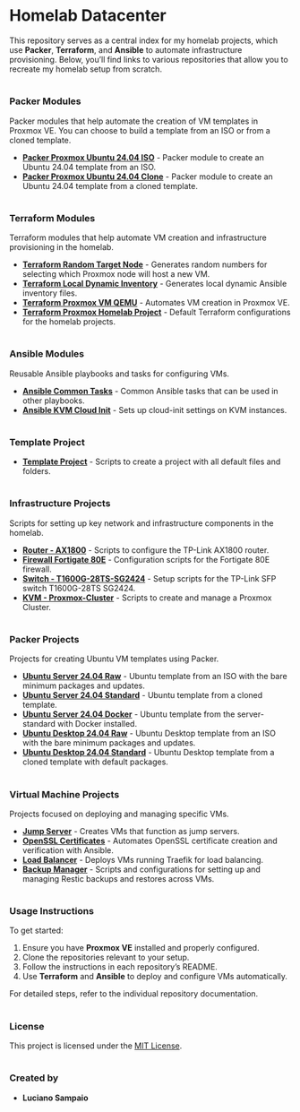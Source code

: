 # Homelab Datacenter

This repository serves as a central index for my homelab projects, which use **Packer**, **Terraform**, and **Ansible** to automate infrastructure provisioning. Below, you’ll find links to various repositories that allow you to recreate my homelab setup from scratch.

#
### Packer Modules
Packer modules that help automate the creation of VM templates in Proxmox VE. You can choose to build a template from an ISO or from a cloned template.

- **[Packer Proxmox Ubuntu 24.04 ISO](https://github.com/lsampaioweb/packer-proxmox-ubuntu-22-04-iso)** - Packer module to create an Ubuntu 24.04 template from an ISO.
- **[Packer Proxmox Ubuntu 24.04 Clone](https://github.com/lsampaioweb/packer-proxmox-ubuntu-22-04-clone)** - Packer module to create an Ubuntu 24.04 template from a cloned template.

#
### Terraform Modules
Terraform modules that help automate VM creation and infrastructure provisioning in the homelab.

- **[Terraform Random Target Node](https://github.com/lsampaioweb/terraform-random-target-node)** - Generates random numbers for selecting which Proxmox node will host a new VM.
- **[Terraform Local Dynamic Inventory](https://github.com/lsampaioweb/terraform-local-dynamic-inventory)** - Generates local dynamic Ansible inventory files.
- **[Terraform Proxmox VM QEMU](https://github.com/lsampaioweb/terraform-proxmox-vm-qemu)** - Automates VM creation in Proxmox VE.
- **[Terraform Proxmox Homelab Project](https://github.com/lsampaioweb/terraform-proxmox-homelab-project)** - Default Terraform configurations for the homelab projects.

#
### Ansible Modules
Reusable Ansible playbooks and tasks for configuring VMs.

- **[Ansible Common Tasks](https://github.com/lsampaioweb/ansible-common-tasks)** - Common Ansible tasks that can be used in other playbooks.
- **[Ansible KVM Cloud Init](https://github.com/lsampaioweb/ansible-kvm-cloud-init)** - Sets up cloud-init settings on KVM instances.

#
### Template Project
- **[Template Project](https://github.com/lsampaioweb/git-template-repository)** - Scripts to create a project with all default files and folders.

#
### Infrastructure Projects
Scripts for setting up key network and infrastructure components in the homelab.

- **[Router - AX1800](https://github.com/lsampaioweb/tplink_router_ax1800)** - Scripts to configure the TP-Link AX1800 router.
- **[Firewall Fortigate 80E](https://github.com/lsampaioweb/home-edge-firewall)** - Configuration scripts for the Fortigate 80E firewall.
- **[Switch - T1600G-28TS-SG2424](https://github.com/lsampaioweb/T1600G-28TS-SG2424)** - Setup scripts for the TP-Link SFP switch T1600G-28TS SG2424.
- **[KVM - Proxmox-Cluster](https://github.com/lsampaioweb/proxmox-cluster)** - Scripts to create and manage a Proxmox Cluster.

#
### Packer Projects
Projects for creating Ubuntu VM templates using Packer.

- **[Ubuntu Server 24.04 Raw](https://github.com/lsampaioweb/proxmox-ubuntu-22-04-server-raw)** - Ubuntu template from an ISO with the bare minimum packages and updates.
- **[Ubuntu Server 24.04 Standard](https://github.com/lsampaioweb/proxmox-ubuntu-22-04-server-standard)** - Ubuntu template from a cloned template.
- **[Ubuntu Server 24.04 Docker](https://github.com/lsampaioweb/proxmox-ubuntu-22-04-server-std-docker)** - Ubuntu template from the server-standard with Docker installed.
- **[Ubuntu Desktop 24.04 Raw](https://github.com/lsampaioweb/proxmox-ubuntu-22-04-desktop-raw)** - Ubuntu Desktop template from an ISO with the bare minimum packages and updates.
- **[Ubuntu Desktop 24.04 Standard](https://github.com/lsampaioweb/proxmox-ubuntu-22-04-desktop-standard)** - Ubuntu Desktop template from a cloned template with default packages.

#
### Virtual Machine Projects
Projects focused on deploying and managing specific VMs.

- **[Jump Server](https://github.com/lsampaioweb/jump-server.git)** - Creates VMs that function as jump servers.
- **[OpenSSL Certificates](https://github.com/lsampaioweb/openssl-certificates.git)** - Automates OpenSSL certificate creation and verification with Ansible.
- **[Load Balancer](https://github.com/lsampaioweb/load-balancer)** - Deploys VMs running Traefik for load balancing.
- **[Backup Manager](https://github.com/lsampaioweb/backup-manager)** - Scripts and configurations for setting up and managing Restic backups and restores across VMs.

#
### Usage Instructions
To get started:
1. Ensure you have **Proxmox VE** installed and properly configured.
2. Clone the repositories relevant to your setup.
3. Follow the instructions in each repository’s README.
4. Use **Terraform** and **Ansible** to deploy and configure VMs automatically.

For detailed steps, refer to the individual repository documentation.

#
### License
This project is licensed under the [MIT License](LICENSE).

#
### Created by
- **Luciano Sampaio**
